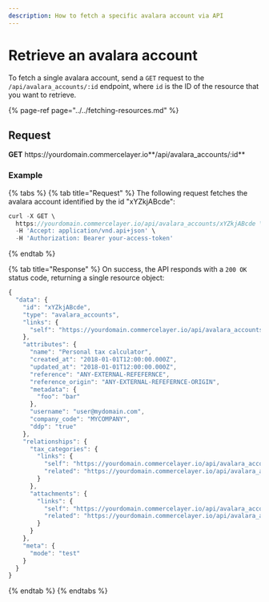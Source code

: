 ```yaml
---
description: How to fetch a specific avalara account via API
---
```


# Retrieve an avalara account

To fetch a single avalara account, send a `GET` request to the `/api/avalara_accounts/:id` endpoint, where `id` is the ID of the resource that you want to retrieve.

{% page-ref page="../../fetching-resources.md" %}

## Request

**GET** https://<i></i>yourdomain.commercelayer.io**/api/avalara_accounts/:id**

### **Example**

{% tabs %}
{% tab title="Request" %}
The following request fetches the avalara account identified by the id "xYZkjABcde":

```javascript
curl -X GET \
  https://yourdomain.commercelayer.io/api/avalara_accounts/xYZkjABcde \
  -H 'Accept: application/vnd.api+json' \
  -H 'Authorization: Bearer your-access-token'
```
{% endtab %}

{% tab title="Response" %}
On success, the API responds with a `200 OK` status code, returning a single resource object:

```javascript
{
  "data": {
    "id": "xYZkjABcde",
    "type": "avalara_accounts",
    "links": {
      "self": "https://yourdomain.commercelayer.io/api/avalara_accounts/xYZkjABcde"
    },
    "attributes": {
      "name": "Personal tax calculator",
      "created_at": "2018-01-01T12:00:00.000Z",
      "updated_at": "2018-01-01T12:00:00.000Z",
      "reference": "ANY-EXTERNAL-REFEFERNCE",
      "reference_origin": "ANY-EXTERNAL-REFEFERNCE-ORIGIN",
      "metadata": {
        "foo": "bar"
      },
      "username": "user@mydomain.com",
      "company_code": "MYCOMPANY",
      "ddp": "true"
    },
    "relationships": {
      "tax_categories": {
        "links": {
          "self": "https://yourdomain.commercelayer.io/api/avalara_accounts/xYZkjABcde/relationships/tax_categories",
          "related": "https://yourdomain.commercelayer.io/api/avalara_accounts/xYZkjABcde/tax_categories"
        }
      },
      "attachments": {
        "links": {
          "self": "https://yourdomain.commercelayer.io/api/avalara_accounts/xYZkjABcde/relationships/attachments",
          "related": "https://yourdomain.commercelayer.io/api/avalara_accounts/xYZkjABcde/attachments"
        }
      }
    },
    "meta": {
      "mode": "test"
    }
  }
}
```
{% endtab %}
{% endtabs %}

